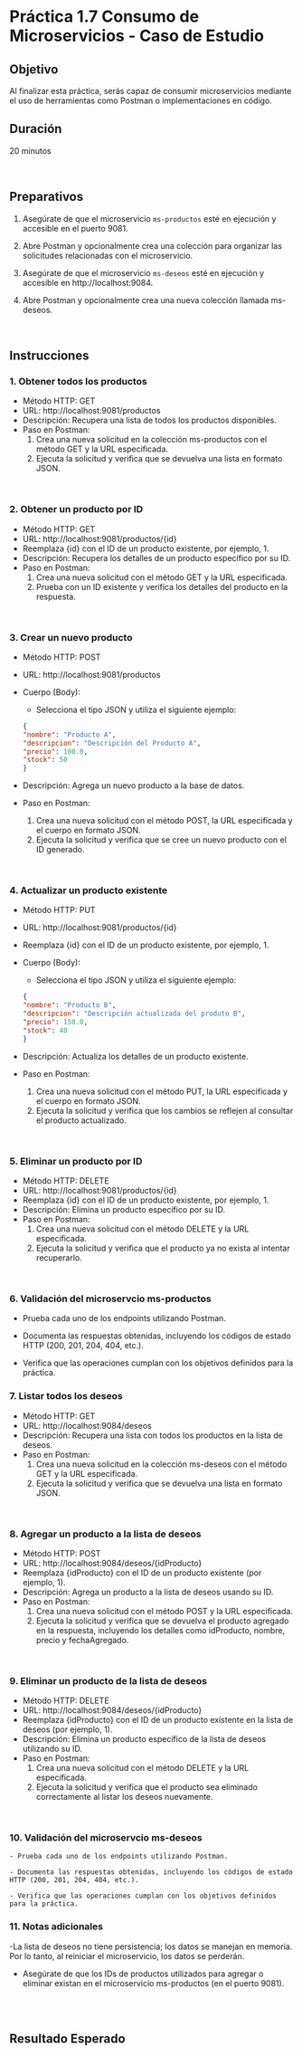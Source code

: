 # Práctica 1.7 Consumo de Microservicios - Caso de Estudio

## Objetivo
Al finalizar esta práctica, serás capaz de consumir microservicios mediante el uso de herramientas como Postman o implementaciones en código.  

## Duración
20 minutos

<br/>

## Preparativos

1. Asegúrate de que el microservicio `ms-productos` esté en ejecución y accesible en el puerto 9081.

2. Abre Postman y opcionalmente crea una colección para organizar las solicitudes relacionadas con el microservicio.

3. Asegúrate de que el microservicio `ms-deseos` esté en ejecución y accesible en http://localhost:9084.

4. Abre Postman y opcionalmente crea una nueva colección llamada ms-deseos.

<br/>

## Instrucciones 

### 1. Obtener todos los productos

- Método HTTP: GET
- URL: http://localhost:9081/productos
- Descripción: Recupera una lista de todos los productos disponibles.
- Paso en Postman:
    1. Crea una nueva solicitud en la colección ms-productos con el método GET y la URL especificada.
    2. Ejecuta la solicitud y verifica que se devuelva una lista en formato JSON.

<br/>

### 2. Obtener un producto por ID
- Método HTTP: GET
- URL: http://localhost:9081/productos/{id}
- Reemplaza {id} con el ID de un producto existente, por ejemplo, 1.
- Descripción: Recupera los detalles de un producto específico por su ID.
- Paso en Postman:
    1. Crea una nueva solicitud con el método GET y la URL especificada.
    2. Prueba con un ID existente y verifica los detalles del producto en la respuesta.

<br/>

### 3. Crear un nuevo producto
- Método HTTP: POST
- URL: http://localhost:9081/productos
- Cuerpo (Body):
    - Selecciona el tipo JSON y utiliza el siguiente ejemplo:
    ```json
    {
    "nombre": "Producto A",
    "descripcion": "Descripción del Producto A",
    "precio": 100.0,
    "stock": 50
    }
    ```

- Descripción: Agrega un nuevo producto a la base de datos.
- Paso en Postman:
    1. Crea una nueva solicitud con el método POST, la URL especificada y el cuerpo en formato JSON.
    2. Ejecuta la solicitud y verifica que se cree un nuevo producto con el ID generado.

<br/>

### 4. Actualizar un producto existente
- Método HTTP: PUT
- URL: http://localhost:9081/productos/{id}
- Reemplaza {id} con el ID de un producto existente, por ejemplo, 1.
- Cuerpo (Body):
    - Selecciona el tipo JSON y utiliza el siguiente ejemplo:

    ```json
    {
    "nombre": "Producto B",
    "descripcion": "Descripción actualizada del produto B",
    "precio": 150.0,
    "stock": 40
    }
    ```

- Descripción: Actualiza los detalles de un producto existente.
- Paso en Postman:
    1. Crea una nueva solicitud con el método PUT, la URL especificada y el cuerpo en formato JSON.
    2. Ejecuta la solicitud y verifica que los cambios se reflejen al consultar el producto actualizado.

<br/>

### 5. Eliminar un producto por ID
- Método HTTP: DELETE
- URL: http://localhost:9081/productos/{id}
- Reemplaza {id} con el ID de un producto existente, por ejemplo, 1.
- Descripción: Elimina un producto específico por su ID.
- Paso en Postman:
    1. Crea una nueva solicitud con el método DELETE y la URL especificada.
    2. Ejecuta la solicitud y verifica que el producto ya no exista al intentar recuperarlo.

<br/>

### 6. Validación del microservcio ms-productos

- Prueba cada uno de los endpoints utilizando Postman.

- Documenta las respuestas obtenidas, incluyendo los códigos de estado HTTP (200, 201, 204, 404, etc.).

- Verifica que las operaciones cumplan con los objetivos definidos para la práctica.
 

### 7. Listar todos los deseos

- Método HTTP: GET
- URL: http://localhost:9084/deseos
- Descripción: Recupera una lista con todos los productos en la lista de deseos.
- Paso en Postman:
    1. Crea una nueva solicitud en la colección ms-deseos con el método GET y la URL especificada.
    2. Ejecuta la solicitud y verifica que se devuelva una lista en formato JSON.

<br/>

### 8. Agregar un producto a la lista de deseos

- Método HTTP: POST
- URL: http://localhost:9084/deseos/{idProducto}
- Reemplaza {idProducto} con el ID de un producto existente (por ejemplo, 1).
- Descripción: Agrega un producto a la lista de deseos usando su ID.
- Paso en Postman:
    1. Crea una nueva solicitud con el método POST y la URL especificada.
    2. Ejecuta la solicitud y verifica que se devuelva el producto agregado en la respuesta, incluyendo los detalles como idProducto, nombre, precio y fechaAgregado.

<br/>

### 9. Eliminar un producto de la lista de deseos

- Método HTTP: DELETE
- URL: http://localhost:9084/deseos/{idProducto}
- Reemplaza {idProducto} con el ID de un producto existente en la lista de deseos (por ejemplo, 1).
- Descripción: Elimina un producto específico de la lista de deseos utilizando su ID.
- Paso en Postman:
    1. Crea una nueva solicitud con el método DELETE y la URL especificada.
    2. Ejecuta la solicitud y verifica que el producto sea eliminado correctamente al listar los deseos nuevamente.

<br/>

### 10. Validación del microservcio ms-deseos

    - Prueba cada uno de los endpoints utilizando Postman.

    - Documenta las respuestas obtenidas, incluyendo los códigos de estado HTTP (200, 201, 204, 404, etc.).

    - Verifica que las operaciones cumplan con los objetivos definidos para la práctica.


### 11. Notas adicionales

-La lista de deseos no tiene persistencia; los datos se manejan en memoria. Por lo tanto, al reiniciar el microservicio, los datos se perderán.

- Asegúrate de que los IDs de productos utilizados para agregar o eliminar existan en el microservicio ms-productos (en el puerto 9081).


<br/>
<br/>

## Resultado Esperado
